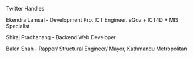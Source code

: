 Twitter Handles

Ekendra Lamsal - Development Pro. ICT Engineer. eGov + ICT4D + MIS Specialist

Shiraj Pradhanang - Backend Web Developer

Balen Shah - Rapper/ Structural Engineer/ Mayor, Kathmandu Metropolitan
